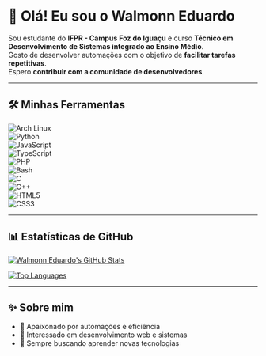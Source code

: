 # 👋 Olá! Eu sou o Walmonn Eduardo

Sou estudante do **IFPR - Campus Foz do Iguaçu** e curso **Técnico em Desenvolvimento de Sistemas integrado ao Ensino Médio**.  
Gosto de desenvolver automações com o objetivo de **facilitar tarefas repetitivas**.  
Espero **contribuir com a comunidade de desenvolvedores**.

---

## 🛠️ Minhas Ferramentas

![Arch Linux](https://img.shields.io/badge/Arch_Linux-1793D1?logo=arch-linux&logoColor=white)  
![Python](https://img.shields.io/badge/Python-3776AB?logo=python&logoColor=white)  
![JavaScript](https://img.shields.io/badge/JavaScript-F7DF1E?logo=javascript&logoColor=black)  
![TypeScript](https://img.shields.io/badge/TypeScript-3178C6?logo=typescript&logoColor=white)  
![PHP](https://img.shields.io/badge/PHP-777BB4?logo=php&logoColor=white)  
![Bash](https://img.shields.io/badge/Bash-4EAA25?logo=gnu-bash&logoColor=white)  
![C](https://img.shields.io/badge/C-00599C?logo=c&logoColor=white)  
![C++](https://img.shields.io/badge/C++-00599C?logo=c%2B%2B&logoColor=white)  
![HTML5](https://img.shields.io/badge/HTML5-E34F26?logo=html5&logoColor=white)  
![CSS3](https://img.shields.io/badge/CSS3-1572B6?logo=css3&logoColor=white)  

---

## 📊 Estatísticas de GitHub

[![Walmonn Eduardo's GitHub Stats](https://github-readme-stats.vercel.app/api?username=WalmonnEduardo&show_icons=true&theme=dracula&count_private=true&hide=issues,contribs)](https://github.com/WalmonnEduardo)

[![Top Languages](https://github-readme-stats.vercel.app/api/top-langs/?username=WalmonnEduardo&layout=compact&langs_count=10&theme=dracula)](https://github.com/WalmonnEduardo)

---

## ✨ Sobre mim

- 🔹 Apaixonado por automações e eficiência  
- 🔹 Interessado em desenvolvimento web e sistemas  
- 🔹 Sempre buscando aprender novas tecnologias  
